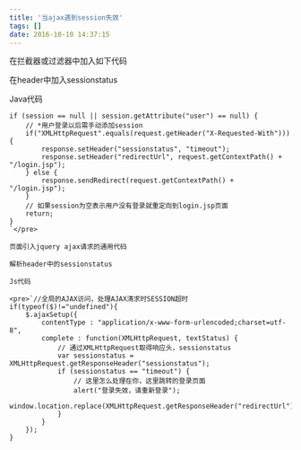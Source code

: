 ```yaml
---
title: '当ajax遇到session失效'
tags: []
date: 2016-10-10 14:37:15
---
```


在拦截器或过滤器中加入如下代码

在header中加入sessionstatus 

Java代码  

    if (session == null || session.getAttribute("user") == null) {  
        // *用户登录以后需手动添加session  
        if("XMLHttpRequest".equals(request.getHeader("X-Requested-With"))){  
            response.setHeader("sessionstatus", "timeout");  
            response.setHeader("redirectUrl", request.getContextPath() + "/login.jsp");  
        } else {  
            response.sendRedirect(request.getContextPath() + "/login.jsp");  
        }  
        // 如果session为空表示用户没有登录就重定向到login.jsp页面  
        return;  
    }  
    `</pre>

    页面引入jquery ajax请求的通用代码

    解析header中的sessionstatus 

    Js代码  

    <pre>`//全局的AJAX访问，处理AJAX清求时SESSION超时  
    if(typeof($)!="undefined"){  
        $.ajaxSetup({  
            contentType : "application/x-www-form-urlencoded;charset=utf-8",  
            complete : function(XMLHttpRequest, textStatus) {  
                // 通过XMLHttpRequest取得响应头，sessionstatus  
                var sessionstatus = XMLHttpRequest.getResponseHeader("sessionstatus");  
                if (sessionstatus == "timeout") {  
                    // 这里怎么处理在你，这里跳转的登录页面  
                    alert("登录失效，请重新登录");  
                    window.location.replace(XMLHttpRequest.getResponseHeader("redirectUrl"));  
                }  
            }  
        });  
    }  